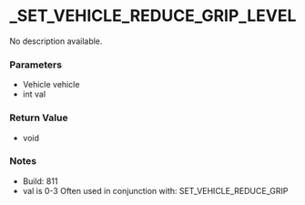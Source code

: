 # _SET_VEHICLE_REDUCE_GRIP_LEVEL

No description available.

### Parameters
* Vehicle vehicle
* int val

### Return Value
* void

### Notes
* Build: 811
* val is 0-3
Often used in conjunction with: SET_VEHICLE_REDUCE_GRIP

